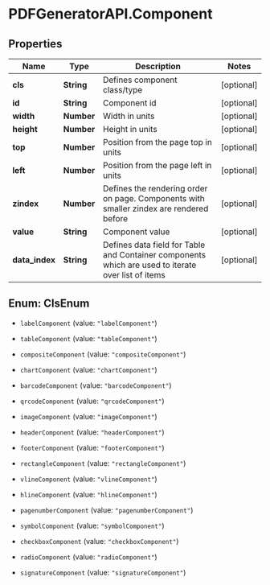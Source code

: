 # PDFGeneratorAPI.Component

## Properties

Name | Type | Description | Notes
------------ | ------------- | ------------- | -------------
**cls** | **String** | Defines component class/type | [optional] 
**id** | **String** | Component id | [optional] 
**width** | **Number** | Width in units | [optional] 
**height** | **Number** | Height in units | [optional] 
**top** | **Number** | Position from the page top in units | [optional] 
**left** | **Number** | Position from the page left in units | [optional] 
**zindex** | **Number** | Defines the rendering order on page. Components with smaller zindex are rendered before | [optional] 
**value** | **String** | Component value | [optional] 
**data_index** | **String** | Defines data field for Table and Container components which are used to iterate over list of items | [optional] 



## Enum: ClsEnum


* `labelComponent` (value: `"labelComponent"`)

* `tableComponent` (value: `"tableComponent"`)

* `compositeComponent` (value: `"compositeComponent"`)

* `chartComponent` (value: `"chartComponent"`)

* `barcodeComponent` (value: `"barcodeComponent"`)

* `qrcodeComponent` (value: `"qrcodeComponent"`)

* `imageComponent` (value: `"imageComponent"`)

* `headerComponent` (value: `"headerComponent"`)

* `footerComponent` (value: `"footerComponent"`)

* `rectangleComponent` (value: `"rectangleComponent"`)

* `vlineComponent` (value: `"vlineComponent"`)

* `hlineComponent` (value: `"hlineComponent"`)

* `pagenumberComponent` (value: `"pagenumberComponent"`)

* `symbolComponent` (value: `"symbolComponent"`)

* `checkboxComponent` (value: `"checkboxComponent"`)

* `radioComponent` (value: `"radioComponent"`)

* `signatureComponent` (value: `"signatureComponent"`)




